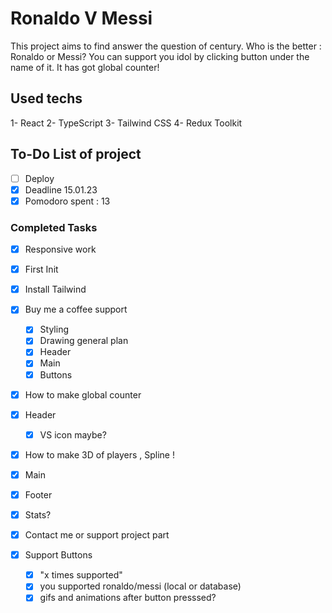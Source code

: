 # Ronaldo V Messi

This project aims to find answer the question of century. Who is the better : Ronaldo or Messi? You can support you idol by clicking button under the name of it. It has got global counter!

## Used techs

1- React
2- TypeScript
3- Tailwind CSS
4- Redux Toolkit

## To-Do List of project

- [ ] Deploy
- [x] Deadline 15.01.23
- [x] Pomodoro spent : 13

### Completed Tasks

- [x] Responsive work
- [x] First Init
- [x] Install Tailwind
- [x] Buy me a coffee support
  - [x] Styling
  - [x] Drawing general plan
  - [x] Header
  - [x] Main
  - [x] Buttons
- [x] How to make global counter
- [x] Header
  - [x] VS icon maybe?
- [x] How to make 3D of players , Spline !
- [x] Main
- [x] Footer
- [x] Stats?
- [x] Contact me or support project part
- [x] Support Buttons

  - [x] "x times supported"
  - [x] you supported ronaldo/messi (local or database)
  - [x] gifs and animations after button presssed?
